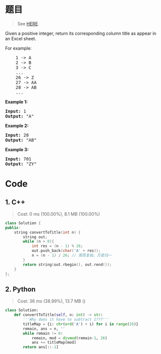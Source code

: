 # 题目

> See [HERE](https://leetcode.com/problems/excel-sheet-column-title/).

<div><p>Given a positive integer, return its corresponding column title as appear in an Excel sheet.</p>

<p>For example:</p>

<pre>    1 -&gt; A
    2 -&gt; B
    3 -&gt; C
    ...
    26 -&gt; Z
    27 -&gt; AA
    28 -&gt; AB 
    ...
</pre>

<p><strong>Example 1:</strong></p>

<pre><strong>Input:</strong> 1
<strong>Output:</strong> "A"
</pre>

<p><strong>Example 2:</strong></p>

<pre><strong>Input:</strong> 28
<strong>Output:</strong> "AB"
</pre>

<p><strong>Example 3:</strong></p>

<pre><strong>Input:</strong> 701
<strong>Output:</strong> "ZY"
</pre></div>

# Code

## 1. C++

> Cost: 0 ms (100.00%), 8.1 MB (100.00%)

```cpp
class Solution {
public:
    string convertToTitle(int n) {
        string out;
        while (n > 0){
            int res = (n - 1) % 26;
            out.push_back(char('A' + res));
            n = (n - 1) / 26; // 周而复始，万变归一
        }
        return string(out.rbegin(), out.rend());
    }
};
```

## 2. Python

> Cost: 36 ms (38.99%), 13.7 MB ()

```python
class Solution:
    def convertToTitle(self, n: int) -> str:
        '''Why does it have to subtract 1???'''
        titleMap = {i: chr(ord('A') + i) for i in range(26)}
        remain, ans = n, ''
        while remain != 0:
            remain, mod = divmod(remain-1, 26)
            ans += titleMap[mod]
        return ans[::-1]
```

